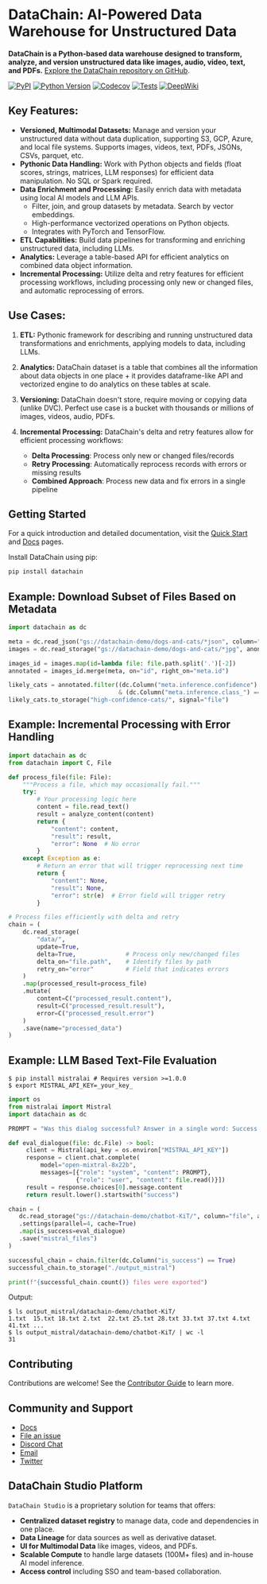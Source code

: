 # DataChain: AI-Powered Data Warehouse for Unstructured Data

**DataChain is a Python-based data warehouse designed to transform, analyze, and version unstructured data like images, audio, video, text, and PDFs.**  [Explore the DataChain repository on GitHub](https://github.com/iterative/datachain).

[![PyPI](https://img.shields.io/pypi/v/datachain.svg)](https://pypi.org/project/datachain/)
[![Python Version](https://img.shields.io/pypi/pyversions/datachain)](https://pypi.org/project/datachain)
[![Codecov](https://codecov.io/gh/iterative/datachain/graph/badge.svg?token=byliXGGyGB)](https://codecov.io/gh/iterative/datachain)
[![Tests](https://github.com/iterative/datachain/actions/workflows/tests.yml/badge.svg)](https://github.com/iterative/datachain/actions/workflows/tests.yml)
[![DeepWiki](https://deepwiki.com/badge.svg)](https://deepwiki.com/iterative/datachain)

## Key Features:

*   **Versioned, Multimodal Datasets:** Manage and version your unstructured data without data duplication, supporting S3, GCP, Azure, and local file systems. Supports images, videos, text, PDFs, JSONs, CSVs, parquet, etc.
*   **Pythonic Data Handling:** Work with Python objects and fields (float scores, strings, matrices, LLM responses) for efficient data manipulation.  No SQL or Spark required.
*   **Data Enrichment and Processing:** Easily enrich data with metadata using local AI models and LLM APIs.
    *   Filter, join, and group datasets by metadata. Search by vector embeddings.
    *   High-performance vectorized operations on Python objects.
    *   Integrates with PyTorch and TensorFlow.
*   **ETL Capabilities:** Build data pipelines for transforming and enriching unstructured data, including LLMs.
*   **Analytics:** Leverage a table-based API for efficient analytics on combined data object information.
*   **Incremental Processing:** Utilize delta and retry features for efficient processing workflows, including processing only new or changed files, and automatic reprocessing of errors.

## Use Cases:

1.  **ETL:** Pythonic framework for describing and running unstructured data transformations and enrichments, applying models to data, including LLMs.
2.  **Analytics:** DataChain dataset is a table that combines all the information about data objects in one place + it provides dataframe-like API and vectorized engine to do analytics on these tables at scale.
3.  **Versioning:** DataChain doesn't store, require moving or copying data (unlike DVC). Perfect use case is a bucket with thousands or millions of images, videos, audio, PDFs.
4.  **Incremental Processing:** DataChain's delta and retry features allow for efficient processing workflows:

    -   **Delta Processing**: Process only new or changed files/records
    -   **Retry Processing**: Automatically reprocess records with errors or missing results
    -   **Combined Approach**: Process new data and fix errors in a single pipeline

## Getting Started

For a quick introduction and detailed documentation, visit the [Quick Start](https://docs.datachain.ai/quick-start) and [Docs](https://docs.datachain.ai/) pages.

Install DataChain using pip:

```bash
pip install datachain
```

## Example: Download Subset of Files Based on Metadata

```python
import datachain as dc

meta = dc.read_json("gs://datachain-demo/dogs-and-cats/*json", column="meta", anon=True)
images = dc.read_storage("gs://datachain-demo/dogs-and-cats/*jpg", anon=True)

images_id = images.map(id=lambda file: file.path.split('.')[-2])
annotated = images_id.merge(meta, on="id", right_on="meta.id")

likely_cats = annotated.filter((dc.Column("meta.inference.confidence") > 0.93) \
                               & (dc.Column("meta.inference.class_") == "cat"))
likely_cats.to_storage("high-confidence-cats/", signal="file")
```

## Example: Incremental Processing with Error Handling

```python
import datachain as dc
from datachain import C, File

def process_file(file: File):
    """Process a file, which may occasionally fail."""
    try:
        # Your processing logic here
        content = file.read_text()
        result = analyze_content(content)
        return {
            "content": content,
            "result": result,
            "error": None  # No error
        }
    except Exception as e:
        # Return an error that will trigger reprocessing next time
        return {
            "content": None,
            "result": None,
            "error": str(e)  # Error field will trigger retry
        }

# Process files efficiently with delta and retry
chain = (
    dc.read_storage(
        "data/",
        update=True,
        delta=True,              # Process only new/changed files
        delta_on="file.path",    # Identify files by path
        retry_on="error"         # Field that indicates errors
    )
    .map(processed_result=process_file)
    .mutate(
        content=C("processed_result.content"),
        result=C("processed_result.result"),
        error=C("processed_result.error")
    )
    .save(name="processed_data")
)
```

## Example: LLM Based Text-File Evaluation

```shell
$ pip install mistralai # Requires version >=1.0.0
$ export MISTRAL_API_KEY=_your_key_
```

```python
import os
from mistralai import Mistral
import datachain as dc

PROMPT = "Was this dialog successful? Answer in a single word: Success or Failure."

def eval_dialogue(file: dc.File) -> bool:
     client = Mistral(api_key = os.environ["MISTRAL_API_KEY"])
     response = client.chat.complete(
         model="open-mixtral-8x22b",
         messages=[{"role": "system", "content": PROMPT},
                   {"role": "user", "content": file.read()}])
     result = response.choices[0].message.content
     return result.lower().startswith("success")

chain = (
   dc.read_storage("gs://datachain-demo/chatbot-KiT/", column="file", anon=True)
   .settings(parallel=4, cache=True)
   .map(is_success=eval_dialogue)
   .save("mistral_files")
)

successful_chain = chain.filter(dc.Column("is_success") == True)
successful_chain.to_storage("./output_mistral")

print(f"{successful_chain.count()} files were exported")
```

Output:

```shell
$ ls output_mistral/datachain-demo/chatbot-KiT/
1.txt  15.txt 18.txt 2.txt  22.txt 25.txt 28.txt 33.txt 37.txt 4.txt  41.txt ...
$ ls output_mistral/datachain-demo/chatbot-KiT/ | wc -l
31
```

## Contributing

Contributions are welcome! See the [Contributor Guide](https://docs.datachain.ai/contributing) to learn more.

## Community and Support

*   [Docs](https://docs.datachain.ai/)
*   [File an issue](https://github.com/iterative/datachain/issues)
*   [Discord Chat](https://dvc.org/chat)
*   [Email](mailto:support@dvc.org)
*   [Twitter](https://twitter.com/DVCorg)

## DataChain Studio Platform

`DataChain Studio` is a proprietary solution for teams that offers:

-   **Centralized dataset registry** to manage data, code and dependencies in one place.
-   **Data Lineage** for data sources as well as derivative dataset.
-   **UI for Multimodal Data** like images, videos, and PDFs.
-   **Scalable Compute** to handle large datasets (100M+ files) and in-house AI model inference.
-   **Access control** including SSO and team-based collaboration.